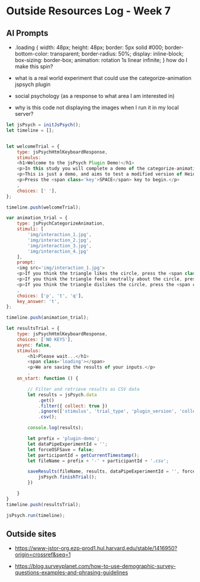 # Outside Resources Log - Week 7


## AI Prompts
+ .loading {
    width: 48px;
    height: 48px;
    border: 5px solid #000;
    border-bottom-color: transparent;
    border-radius: 50%;
    display: inline-block;
    box-sizing: border-box;
    animation: rotation 1s linear infinite;
} how do I make this spin?

+ what is a real world  experiment that could use the categorize-animation jspsych plugin

+ social psychology (as a response to what area I am interested in)

+ why is this code not displaying the images when I run it in my local server? 
```js
let jsPsych = initJsPsych();
let timeline = [];


let welcomeTrial = {
    type: jsPsychHtmlKeyboardResponse,
    stimulus: 
    <h1>Welcome to the jsPsych Plugin Demo!</h1> 
    <p>In this study you will complete a demo of the categorize-animation jsPsych feature</p>
    <p>This is just a demo, and aims to test a modified version of Heider & Simmel, 1944.</p>
    <p>Press the <span class='key'>SPACE</span> key to begin.</p>
    ,
    choices: [' '],
};

timeline.push(welcomeTrial);

var animation_trial = {
    type: jsPsychCategorizeAnimation,
    stimuli: [
        'img/interaction_1.jpg',
        'img/interaction_2.jpg',
        'img/interaction_3.jpg',
        'img/interaction_4.jpg'
    ],
    prompt: 
    <img src='img/interaction_1.jpg'>
    <p>If you think the triangle likes the circle, press the <span class='key'>P</span> key.</p>
    <p>If you think the triangle feels neutrally about the circle, press the <span class='key'>T</span> key.</p>
    <p>If you think the triangle dislikes the circle, press the <span class='key'>Q</span> key.</p>
    ,
    choices: ['p', 't', 'q'],
    key_answer: 't',
};

timeline.push(animation_trial);

let resultsTrial = {
    type: jsPsychHtmlKeyboardResponse,
    choices: ['NO KEYS'],
    async: false,
    stimulus: 
        <h1>Please wait...</h1>
        <span class='loading'></span>
        <p>We are saving the results of your inputs.</p>
        ,
    on_start: function () {

        // Filter and retrieve results as CSV data
        let results = jsPsych.data
            .get()
            .filter({ collect: true })
            .ignore(['stimulus', 'trial_type', 'plugin_version', 'collect'])
            .csv();

        console.log(results);

        let prefix = 'plugin-demo';
        let dataPipeExperimentId = '';
        let forceOSFSave = false;
        let participantId = getCurrentTimestamp();
        let fileName = prefix + '-' + participantId + '.csv';

        saveResults(fileName, results, dataPipeExperimentId = '', forceOSFSave = false).then(response => {
            jsPsych.finishTrial();
        })

    }
}
timeline.push(resultsTrial);

jsPsych.run(timeline);
```

## Outside sites
+ https://www-jstor-org.ezp-prod1.hul.harvard.edu/stable/1416950?origin=crossref&seq=1

+ https://blog.surveyplanet.com/how-to-use-demographic-survey-questions-examples-and-phrasing-guidelines